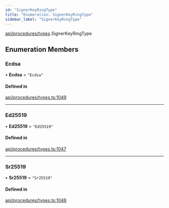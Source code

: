 ```yaml
---
id: "SignerKeyRingType"
title: "Enumeration: SignerKeyRingType"
sidebar_label: "SignerKeyRingType"
---
```


[api/procedures/types](../../../../../modules/API/Procedures/Types/Types.md).SignerKeyRingType

## Enumeration Members

### Ecdsa

• **Ecdsa** = ``"Ecdsa"``

#### Defined in

[api/procedures/types.ts:1049](https://github.com/PolymeshAssociation/polymesh-sdk/blob/f8a937f04/src/api/procedures/types.ts#L1049)

___

### Ed25519

• **Ed25519** = ``"Ed25519"``

#### Defined in

[api/procedures/types.ts:1047](https://github.com/PolymeshAssociation/polymesh-sdk/blob/f8a937f04/src/api/procedures/types.ts#L1047)

___

### Sr25519

• **Sr25519** = ``"Sr25519"``

#### Defined in

[api/procedures/types.ts:1048](https://github.com/PolymeshAssociation/polymesh-sdk/blob/f8a937f04/src/api/procedures/types.ts#L1048)
